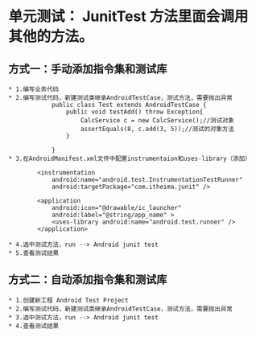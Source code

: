 # 单元测试： JunitTest 方法里面会调用其他的方法。 #
## 方式一：手动添加指令集和测试库 ##
	* 1.编写业务代码
	* 2.编写测试代码，新建测试类继承AndroidTestCase，测试方法，需要抛出异常
				public class Test extends AndroidTestCase {
					public void testAdd() throw Exception{
						CalcService c = new CalcService();//测试对象
						assertEquals(8, c.add(3, 5));//测试的对象方法
					}
	
				}
	* 3.在AndroidManifest.xml文件中配置instrumentaion和uses-library（添加）
	
		    <instrumentation
		        android:name="android.test.InstrumentationTestRunner"
		        android:targetPackage="com.itheima.junit" />
		
		    <application
		        android:icon="@drawable/ic_launcher"
		        android:label="@string/app_name" >
		        <uses-library android:name="android.test.runner" />
		    </application>
	
	* 4.选中测试方法，run --> Android junit test
	* 5.查看测试结果
## 方式二：自动添加指令集和测试库 ##
	* 1.创建新工程 Android Test Project 
	* 2.编写测试代码，新建测试类继承AndroidTestCase，测试方法，需要抛出异常
	* 3.选中测试方法，run --> Android junit test
	* 4.查看测试结果
